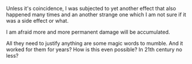 Unless it's coincidence, I was subjected to yet another effect that also happened many times and an another strange one which I am not sure if it was a side effect or what.

I am afraid more and more permanent damage will be accumulated.

All they need to justify anything are some magic words to mumble. And it worked for them for years? How is this even possible? In 21th century no less?
